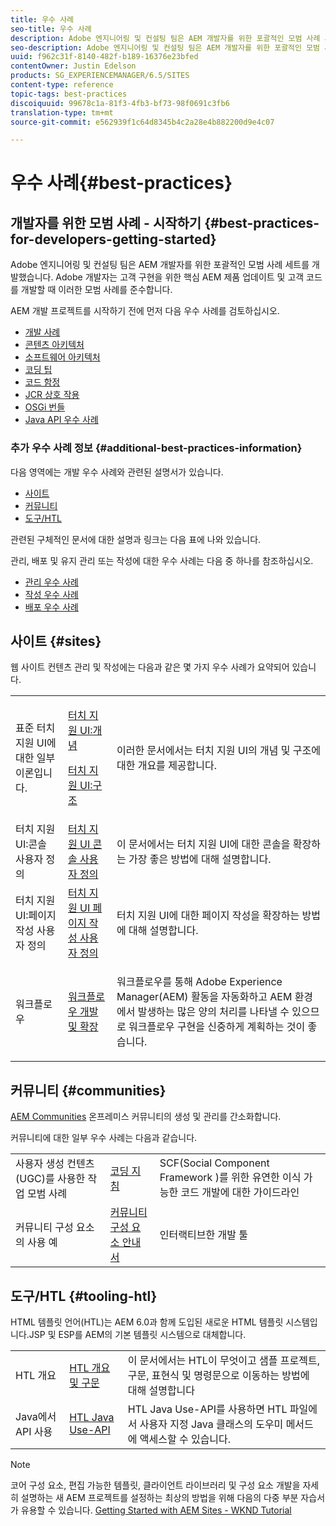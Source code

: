 ```yaml
---
title: 우수 사례
seo-title: 우수 사례
description: Adobe 엔지니어링 및 컨설팅 팀은 AEM 개발자를 위한 포괄적인 모범 사례 세트를 개발했습니다.
seo-description: Adobe 엔지니어링 및 컨설팅 팀은 AEM 개발자를 위한 포괄적인 모범 사례 세트를 개발했습니다.
uuid: f962c31f-8140-482f-b189-16376e23bfed
contentOwner: Justin Edelson
products: SG_EXPERIENCEMANAGER/6.5/SITES
content-type: reference
topic-tags: best-practices
discoiquuid: 99678c1a-81f3-4fb3-bf73-98f0691c3fb6
translation-type: tm+mt
source-git-commit: e562939f1c64d8345b4c2a28e4b882200d9e4c07

---
```



# 우수 사례{#best-practices}

## 개발자를 위한 모범 사례 - 시작하기 {#best-practices-for-developers-getting-started}

Adobe 엔지니어링 및 컨설팅 팀은 AEM 개발자를 위한 포괄적인 모범 사례 세트를 개발했습니다. Adobe 개발자는 고객 구현을 위한 핵심 AEM 제품 업데이트 및 고객 코드를 개발할 때 이러한 모범 사례를 준수합니다.

AEM 개발 프로젝트를 시작하기 전에 먼저 다음 우수 사례를 검토하십시오.

* [개발 사례](/help/sites-developing/development-practices.md)
* [콘텐츠 아키텍처](/help/sites-developing/content-architecture.md)
* [소프트웨어 아키텍처](/help/sites-developing/software-architecture.md)
* [코딩 팁](/help/sites-developing/coding-tips.md)
* [코드 함정](/help/sites-developing/code-pitfalls.md)
* [JCR 상호 작용](/help/sites-developing/jcr-integration.md)
* [OSGi 번들](/help/sites-developing/osgi-bundles.md)
* [Java API 우수 사례](https://docs.adobe.com/content/help/en/experience-manager-learn/foundation/development/understand-java-api-best-practices.html)

### 추가 우수 사례 정보 {#additional-best-practices-information}

다음 영역에는 개발 우수 사례와 관련된 설명서가 있습니다.

* [사이트](#sites)
* [커뮤니티](/help/sites-developing/best-practices.md#communities)
* [도구/HTL](/help/sites-developing/best-practices.md#tooling-htl)

관련된 구체적인 문서에 대한 설명과 링크는 다음 표에 나와 있습니다.

관리, 배포 및 유지 관리 또는 작성에 대한 우수 사례는 다음 중 하나를 참조하십시오.

* [관리 우수 사례](/help/sites-administering/administer-best-practices.md)
* [작성 우수 사례](/help/sites-authoring/best-practices.md)
* [배포 우수 사례](/help/sites-deploying/best-practices.md)

## 사이트 {#sites}

웹 사이트 컨텐츠 관리 및 작성에는 다음과 같은 몇 가지 우수 사례가 요약되어 있습니다.

<table>
 <tbody>
  <tr>
   <td>표준 터치 지원 UI에 대한 일부 이론입니다.</td>
   <td><p><a href="/help/sites-developing/touch-ui-concepts.md">터치 지원 UI:개념</a></p> <p><a href="/help/sites-developing/touch-ui-structure.md">터치 지원 UI:구조</a></p> </td>
   <td>이러한 문서에서는 터치 지원 UI의 개념 및 구조에 대한 개요를 제공합니다.</td>
  </tr>
  <tr>
   <td>터치 지원 UI:콘솔 사용자 정의 </td>
   <td><a href="/help/sites-developing/customizing-consoles-touch.md">터치 지원 UI 콘솔 사용자 정의</a></td>
   <td>이 문서에서는 터치 지원 UI에 대한 콘솔을 확장하는 가장 좋은 방법에 대해 설명합니다.</td>
  </tr>
  <tr>
   <td>터치 지원 UI:페이지 작성 사용자 정의</td>
   <td><a href="/help/sites-developing/customizing-page-authoring-touch.md">터치 지원 UI 페이지 작성 사용자 정의</a></td>
   <td>터치 지원 UI에 대한 페이지 작성을 확장하는 방법에 대해 설명합니다.</td>
  </tr>
  <tr>
   <td>워크플로우</td>
   <td><a href="/help/sites-developing/workflows-best-practices.md">워크플로우 개발 및 확장</a></td>
   <td><p>워크플로우를 통해 Adobe Experience Manager(AEM) 활동을 자동화하고 AEM 환경에서 발생하는 많은 양의 처리를 나타낼 수 있으므로 워크플로우 구현을 신중하게 계획하는 것이 좋습니다.</p> </td>
  </tr>
 </tbody>
</table>

## 커뮤니티 {#communities}

[AEM Communities](/help/communities/overview.md) 온프레미스 커뮤니티의 생성 및 관리를 간소화합니다.

커뮤니티에 대한 일부 우수 사례는 다음과 같습니다.

|  |  |  |
|---|---|---|
| 사용자 생성 컨텐츠(UGC)를 사용한 작업 모범 사례 | [코딩 지침](/help/communities/code-guide.md) | SCF(Social Component Framework [](/help/communities/scf.md) )를 위한 유연한 이식 가능한 코드 개발에 대한 가이드라인 |
| 커뮤니티 구성 요소의 사용 예 | [커뮤니티 구성 요소 안내서](/help/communities/components-guide.md) | 인터랙티브한 개발 툴 |

## 도구/HTL {#tooling-htl}

HTML 템플릿 언어(HTL)는 AEM 6.0과 함께 도입된 새로운 HTML 템플릿 시스템입니다.JSP 및 ESP를 AEM의 기본 템플릿 시스템으로 대체합니다.

|  |  |  |
|---|---|---|
| HTL 개요 | [HTL 개요 및 구문](https://docs.adobe.com/content/help/ko-KR/experience-manager-htl/using/overview.html) | 이 문서에서는 HTL이 무엇이고 샘플 프로젝트, 구문, 표현식 및 명령문으로 이동하는 방법에 대해 설명합니다 |
| Java에서 API 사용 | [HTL Java Use-API](https://helpx.adobe.com/experience-manager/htl/using/use-api.html) | HTL Java Use-API를 사용하면 HTL 파일에서 사용자 지정 Java 클래스의 도우미 메서드에 액세스할 수 있습니다. |

>[!NOTE]
>
>코어 구성 요소, 편집 가능한 템플릿, 클라이언트 라이브러리 및 구성 요소 개발을 자세히 설명하는 새 AEM 프로젝트를 설정하는 최상의 방법을 위해 다음의 다중 부분 자습서가 유용할 수 있습니다.
>[Getting Started with AEM Sites - WKND Tutorial](https://helpx.adobe.com/kr/experience-manager/kt/sites/using/getting-started-wknd-tutorial-develop.html)

